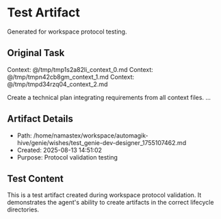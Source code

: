 # Test Artifact

Generated for workspace protocol testing.

## Original Task

Context: @/tmp/tmp1s2a82li_context_0.md
Context: @/tmp/tmpn42cb8gm_context_1.md
Context: @/tmp/tmpd34rzq04_context_2.md

Create a technical plan integrating requirements from all context files.
...

## Artifact Details
- Path: /home/namastex/workspace/automagik-hive/genie/wishes/test_genie-dev-designer_1755107462.md
- Created: 2025-08-13 14:51:02
- Purpose: Protocol validation testing

## Test Content
This is a test artifact created during workspace protocol validation.
It demonstrates the agent's ability to create artifacts in the correct
lifecycle directories.
